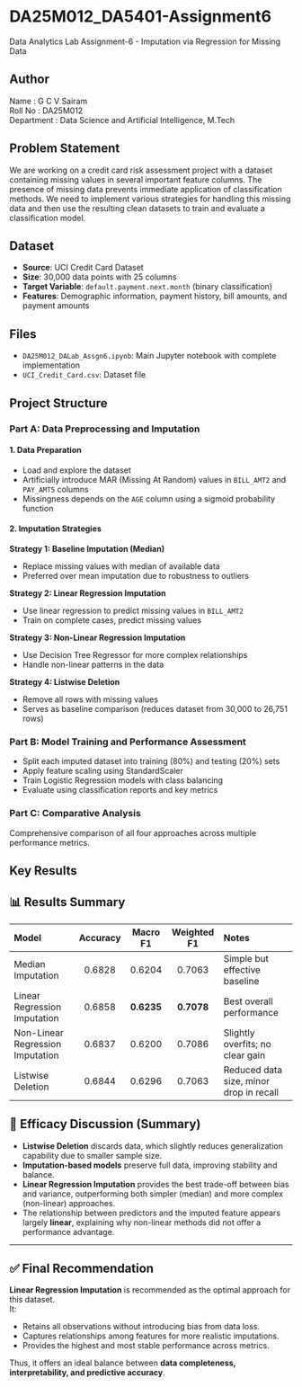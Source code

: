 # DA25M012_DA5401-Assignment6
Data Analytics Lab Assignment-6 - Imputation via Regression for Missing Data

## Author
Name : G C V Sairam  
Roll No : DA25M012  
Department : Data Science and Artificial Intelligence, M.Tech  

## Problem Statement

We are working on a credit card risk assessment project with a dataset containing missing values in several important feature columns. The presence of missing data prevents immediate application of classification methods. We need to implement various strategies for handling this missing data and then use the resulting clean datasets to train and evaluate a classification model.

## Dataset

- **Source**: UCI Credit Card Dataset
- **Size**: 30,000 data points with 25 columns
- **Target Variable**: `default.payment.next.month` (binary classification)
- **Features**: Demographic information, payment history, bill amounts, and payment amounts

## Files

- `DA25M012_DALab_Assgn6.ipynb`: Main Jupyter notebook with complete implementation
- `UCI_Credit_Card.csv`: Dataset file


## Project Structure

### Part A: Data Preprocessing and Imputation

#### 1. Data Preparation
- Load and explore the dataset
- Artificially introduce MAR (Missing At Random) values in `BILL_AMT2` and `PAY_AMT5` columns
- Missingness depends on the `AGE` column using a sigmoid probability function

#### 2. Imputation Strategies

**Strategy 1: Baseline Imputation (Median)**
- Replace missing values with median of available data
- Preferred over mean imputation due to robustness to outliers

**Strategy 2: Linear Regression Imputation**
- Use linear regression to predict missing values in `BILL_AMT2`
- Train on complete cases, predict missing values
  
**Strategy 3: Non-Linear Regression Imputation**
- Use Decision Tree Regressor for more complex relationships
- Handle non-linear patterns in the data

**Strategy 4: Listwise Deletion**
- Remove all rows with missing values
- Serves as baseline comparison (reduces dataset from 30,000 to 26,751 rows)

### Part B: Model Training and Performance Assessment

- Split each imputed dataset into training (80%) and testing (20%) sets
- Apply feature scaling using StandardScaler
- Train Logistic Regression models with class balancing
- Evaluate using classification reports and key metrics

### Part C: Comparative Analysis

Comprehensive comparison of all four approaches across multiple performance metrics.

## Key Results

## 📊 Results Summary

| Model | Accuracy | Macro F1 | Weighted F1 | Notes |
|:------|:---------:|:---------:|:------------:|:------|
| Median Imputation | 0.6828 | 0.6204 | 0.7063 | Simple but effective baseline |
| Linear Regression Imputation | 0.6858 | **0.6235** | **0.7078** | Best overall performance |
| Non-Linear Regression Imputation | 0.6837 | 0.6200 | 0.7086 | Slightly overfits; no clear gain |
| Listwise Deletion | 0.6844 | 0.6296 | 0.7063 | Reduced data size, minor drop in recall |


## 🧠 Efficacy Discussion (Summary)
- **Listwise Deletion** discards data, which slightly reduces generalization capability due to smaller sample size.  
- **Imputation-based models** preserve full data, improving stability and balance.  
- **Linear Regression Imputation** provides the best trade-off between bias and variance, outperforming both simpler (median) and more complex (non-linear) approaches.  
- The relationship between predictors and the imputed feature appears largely **linear**, explaining why non-linear methods did not offer a performance advantage.

---

## ✅ Final Recommendation
**Linear Regression Imputation** is recommended as the optimal approach for this dataset.  
It:
- Retains all observations without introducing bias from data loss.  
- Captures relationships among features for more realistic imputations.  
- Provides the highest and most stable performance across metrics.  

Thus, it offers an ideal balance between **data completeness, interpretability, and predictive accuracy**.
